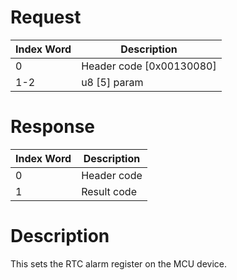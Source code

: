 # Request

| Index Word | Description                |
|------------|----------------------------|
| 0          | Header code \[0x00130080\] |
| 1-2        | u8 \[5\] param             |

# Response

| Index Word | Description |
|------------|-------------|
| 0          | Header code |
| 1          | Result code |

# Description

This sets the RTC alarm register on the MCU device.